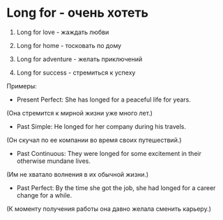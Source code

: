 # Long for - очень хотеть




1. Long for love - жаждать любви

2. Long for home - тосковать по дому

3. Long for adventure - желать приключений

4. Long for success - стремиться к успеху

Примеры:

- Present Perfect: She has longed for a peaceful life for years.

(Она стремится к мирной жизни уже много лет.)

- Past Simple: He longed for her company during his travels.

(Он скучал по ее компании во время своих путешествий.)

- Past Continuous: They were longed for some excitement in their otherwise mundane lives.

(Им не хватало волнения в их обычной жизни.)

- Past Perfect: By the time she got the job, she had longed for a career change for a while.

(К моменту получения работы она давно желала сменить карьеру.)